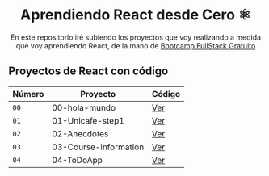<div align="center">
  
# Aprendiendo React desde Cero ⚛️

En este repositorio iré subiendo los proyectos que voy realizando a medida que voy aprendiendo React, de la mano de [Bootcamp FullStack Gratuito](https://fullstackopen.com/en/) 
</div>

## Proyectos de React con código
| Número | Proyecto | Código | 
| --- | --- | --- |
| `00` | 00-hola-mundo | [Ver](00-hola-mundo)
| `01` | 01-Unicafe-step1 | [Ver](01-Unicafe-step1)
| `02` | 02-Anecdotes | [Ver](02-Anecdotes)
| `03` | 03-Course-information | [Ver](03-Course-information)
| `04` | 04-ToDoApp | [Ver](04-ToDoApp)
